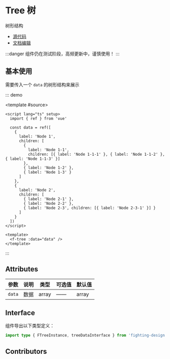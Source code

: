 # Tree 树

树形结构

- [源代码](https://github.com/FightingDesign/fighting-design/tree/master/packages/fighting-design/tree)
- [文档编辑](https://github.com/FightingDesign/fighting-design/blob/master/docs/docs/components/tree.md)

:::danger
组件仍在测试阶段，高频更新中，谨慎使用！
:::

## 基本使用

需要传入一个 `data` 的树形结构来展示

::: demo

<template #source>
<f-tree :data="data" />
</template>

```vue
<script lang="ts" setup>
  import { ref } from 'vue'

  const data = ref([
    {
      label: 'Node 1',
      children: [
        {
          label: 'Node 1-1',
          children: [{ label: 'Node 1-1-1' }, { label: 'Node 1-1-2' }, { label: 'Node 1-1-3' }]
        },
        { label: 'Node 1-2' },
        { label: 'Node 1-3' }
      ]
    },
    {
      label: 'Node 2',
      children: [
        { label: 'Node 2-1' },
        { label: 'Node 2-2' },
        { label: 'Node 2-3', children: [{ label: 'Node 2-3-1' }] }
      ]
    }
  ])
</script>

<template>
  <f-tree :data="data" />
</template>
```

:::

## Attributes

| 参数   | 说明 | 类型  | 可选值 | 默认值 |
| ------ | ---- | ----- | ------ | ------ |
| `data` | 数据 | array | ——     | array  |

## Interface

组件导出以下类型定义：

```ts
import type { FTreeInstance, treeDataInterface } from 'fighting-design'
```

## Contributors

<a href="https://github.com/Tyh2001" target="_blank">
  <f-avatar round src="https://avatars.githubusercontent.com/u/73180970?v=4" />
</a>

<script setup lang="ts">
  import { ref } from 'vue'

  const data = ref([
    {
      label: 'Node 1',
      children: [
        {
          label: 'Node 1-1',
          children: [{ label: 'Node 1-1-1' }, { label: 'Node 1-1-2' }, { label: 'Node 1-1-3' }]
        },
        { label: 'Node 1-2' },
        { label: 'Node 1-3' }
      ]
    },
    {
      label: 'Node 2',
      children: [
        { label: 'Node 2-1' },
        { label: 'Node 2-2' },
        { label: 'Node 2-3', children: [{ label: 'Node 2-3-1' }] }
      ]
    }
  ])
</script>
